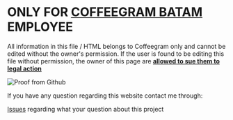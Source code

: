 # ONLY FOR [COFFEEGRAM BATAM](https://www.instagram.com/coffeegram.btm/?hl=en) EMPLOYEE
All information in this file / HTML belongs to Coffeegram only and cannot be edited without the owner's permission. If the user is found to be editing this file without permission, the owner of this page are <ins>**allowed to sue them to legal action**</ins>

![Proof from Github](https://user-images.githubusercontent.com/56989580/149709024-11a65519-808a-432b-a793-d9f67cb3a55b.png)

If you have any question regarding this website contact me through:

[Issues](https://github.com/Coffeegram/working-experience/issues) regarding what your question about this project

